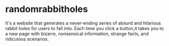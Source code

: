 # randomrabbitholes
It's a website that generates a never-ending series of absurd and hilarious rabbit holes for users to fall into. Each time you click a button,it takes you to a new page with bizarre, nonsensical information, strange facts, and ridiculous scenarios.
